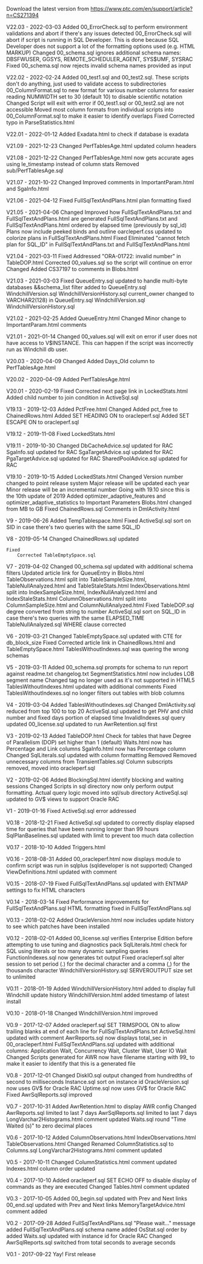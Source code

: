 Download the latest version from https://www.ptc.com/en/support/article?n=CS271394

V22.03 - 2022-03-03
    Added
        00_ErrorCheck.sql to perform environment validations and abort if there's any issues detected
        00_ErrorCheck.sql will abort if script is running in SQL Developer. This is done because SQL Developer does not support a lot of the formatting options used (e.g. HTML MARKUP)
    Changed
        00_schema.sql ignores additional schema names: DBSFWUSER, GGSYS, REMOTE_SCHEDULER_AGENT, SYS$UMF, SYSRAC
    Fixed
        00_schema.sql now rejects invalid schema names provided as input

V22.02 - 2022-02-24
    Added
        00_test1.sql and 00_test2.sql. These scripts don't do anything, just used to validate access to subdirectories
        00_ColumnFormat.sql to new format for various number columns for easier reading
        NUMWIDTH set to 30 (default 10) to disable scientific notation
    Changed
        Script will exit with error if 00_test1.sql or 00_test2.sql are not accessible
        Moved most column formats from individual scripts into 00_ColumnFormat.sql to make it easier to identify overlaps
    Fixed
        Corrected typo in ParseStatistics.html

V22.01 - 2022-01-12
    Added
        Exadata.html to check if database is exadata

V21.09 - 2021-12-23
    Changed
        PerfTablesAge.html updated column headers

V21.08 - 2021-12-22
    Changed
        PerfTablesAge.html now gets accurate ages using le_timestamp instead of column stats
    Removed
        sub/PerfTablesAge.sql

V21.07 - 2021-10-22
    Changed
        Improved comments in ImportantParam.html and SgaInfo.html

V21.06 - 2021-04-12
    Fixed
        FullSqlTextAndPlans.html plan formatting fixed

V21.05 - 2021-04-06
    Changed
        Improved how FullSqlTextAndPlans.txt and FullSqlTextAndPlans.html are generated
        FullSqlTextAndPlans.txt and FullSqlTextAndPlans.html ordered by elapsed time (previously by sql_id)
        Plans now include peeked binds and outline
        oarcleperf.css updated to colorize plans in FullSqlTextAndPlans.html
    Fixed
        Eliminated "cannot fetch plan for SQL_ID" in FullSqlTextAndPlans.txt and FullSqlTextAndPlans.html

V21.04 - 2021-03-11
    Fixed
        Addressed "ORA-01722: invalid number" in TableDOP.html
        Corrected 00_values.sql so the script will continue on error
    Changed
        Added CS37197 to comments in Blobs.html

V21.03 - 2021-03-03
    Fixed
        QueueEntry.sql updated to handle multi-byte databases
        &&schema_list filter added to QueueEntry.sql WindchillVersion.sql WindchillVersionHistory.sql
        current_owner changed to VARCHAR2(128) in QueueEntry.sql WindchillVersion.sql WindchillVersionHistory.sql

V21.02 - 2021-02-25
    Added
        QueueEntry.html
    Changed
        Minor change to ImportantParam.html comments

V21.01 - 2021-01-14
    Changed
        00_values.sql will exit on error if user does not have access to V$INSTANCE. This can happen if the script was incorrectly run as Windchill db user.

V20.03 - 2020-04-09
    Changed
        Added Days_Old column to PerfTablesAge.html

V20.02 - 2020-04-09
    Added
        PerfTablesAge.html

V20.01 - 2020-02-19
    Fixed
        Corrected next page link in LockedStats.html
        Added child number to join condition in ActiveSql.sql

V19.13 - 2019-12-03
    Added
        PctFree.html
    Changed
        Added pct_free to ChainedRows.html
        Added SET HEADING ON to oracleperf.sql
        Added SET ESCAPE ON to oracleperf.sql

V19.12 - 2019-11-08
    Fixed
        LockedStats.html

V19.11 - 2019-10-30
    Changed
        DbCacheAdvice.sql updated for RAC
        SgaInfo.sql updated for RAC
        SgaTargetAdvice.sql updated for RAC
        PgaTargetAdvice.sql updated for RAC
        SharedPoolAdvice.sql updated for RAC

V19.10 - 2019-10-15
    Added
        LockedStats.html
    Changed
        Version number changed to point release system
            Major release will be updated each year
            Minor release will be an incremental number
            Going with 19.10 since this is the 10th update of 2019
        Added optimizer_adaptive_features and optimizer_adaptive_statistics to Important Parameters
        Blobs.html changed from MB to GB
    Fixed
        ChainedRows.sql
        Comments in DmlActivity.html

V9 - 2019-06-26
    Added
        TempTablespace.html
    Fixed
        ActiveSql.sql sort on SID in case there's two queries with the same SQL_ID

V8 - 2019-05-14
    Changed
        ChainedRows.sql updated

    Fixed
        Corrected TableEmptySpace.sql

V7 - 2019-04-02
    Changed
        00_schema.sql updated with additional schema filters
        Updated article link for QueueEntry in Blobs.html
        TableObservations.html split into TableSampleSize.html, TableNullAnalyzed.html and TableStaleStats.html
        IndexObservations.html split into IndexSampleSize.html, IndexNullAnalyzed.html and IndexStaleStats.html
        ColumnObservations.html split into ColumnSampleSize.html and ColumnNullAnalyzed.html
    Fixed
        TableDOP.sql degree converted from string to number
        ActiveSql.sql sort on SQL_ID in case there's two queries with the same ELAPSED_TIME
        TableNullAnalyzed.sql WHERE clause corrected

V6 - 2019-03-21
    Changed
        TableEmptySpace.sql updated with CTE for db_block_size
    Fixed
        Corrected article link in ChainedRows.html and TableEmptySpace.html
        TablesWithoutIndexes.sql was quering the wrong schemas

V5 - 2019-03-11
    Added
        00_schema.sql prompts for schema to run report against
        readme.txt
        changelog.txt
        SegmentStatistics.html now includes LOB segment name
    Changed
        <font> tag no longer used as it's not supported in HTML5
        TablesWithoutIndexes.html updated with additional comments
    Fixed
        TablesWithoutIndexes.sql no longer filters out tables with blob columns

V4 - 2019-03-04
    Added
        TablesWithoutIndexes.sql
    Changed
        DmlActivity.sql reduced from top 100 to top 20
        ActiveSql.sql updated to get PHV and child number and fixed days portion of elapsed time
        InvalidIndexes.sql query updated
        00_license.sql updated to run AwrRetention.sql first

V3 - 2019-02-13
    Added
        TableDOP.html Check for tables that have Degree of Parallelism (DOP) set higher than 1 (default)
        Waits.html now has Percentage and Link columns
        SgaInfo.html now has Percentage column
    Changed
        SqlLiterals.sql updated with column formatting
    Removed
        Removed unnecessary columns from TransientTables.sql
        Column subscripts removed, moved into oracleperf.sql

V2 - 2019-02-06
    Added
        BlockingSql.html identify blocking and waiting sessions
    Changed
        Scripts in sql directory now only perform output formatting. Actual query logic moved into sql/sub directory
        ActiveSql.sql updated to GV$ views to support Oracle RAC

V1 - 2019-01-16
    Fixed
        ActiveSql.sql error addressed

V0.18 - 2018-12-21
    Fixed
        ActiveSql.sql updated to correctly display elapsed time for queries that have been running longer than 99 hours
        SqlPlanBaselines.sql updated with limit to prevent too much data collection

V0.17 - 2018-10-10
    Added
        Triggers.html

V0.16 - 2018-08-31
    Added
        00_oracleperf.html now displays module to confirm script was run in sqlplus (sqldeveloper is not supported)
    Changed
        ViewDefinitions.html updated with comment

V0.15 - 2018-07-19
    Fixed
        FullSqlTextAndPlans.sql updated with ENTMAP settings to fix HTML characters

V0.14 - 2018-03-14
    Fixed
        Performance improvements for FullSqlTextAndPlans.sql
        HTML formatting fixed in FullSqlTextAndPlans.sql

V0.13 - 2018-02-02
    Added
        OracleVersion.html now includes update history to see which patches have been installed

V0.12 - 2018-02-01
    Added
        00_license.sql verifies Enterprise Edition before attempting to use tuning and diagnostics pack
        SqlLiterals.html check for SQL using literals or too many dynamic sampling queries
        FunctionIndexes.sql now generates txt output
    Fixed
        oracleperf.sql alter session to set period (.) for the decimal character and a comma (,) for the thousands character
        WindchillVersionHistory.sql SERVEROUTPUT size set to unlimited

V0.11 - 2018-01-19
    Added
        WindchillVersionHistory.html added to display full Windchill update history
        WindchillVersion.html added timestamp of latest install

V0.10 - 2018-01-18
    Changed
        WindchillVersion.html improved

V0.9 - 2017-12-07
    Added
        oracleperf.sql SET TRIMSPOOL ON to allow trailing blanks at end of each line for FullSqlTextAndPlans.txt
        ActiveSql.html updated with comment
        AwrReports.sql now displays total_sec in 00_oracleperf.html 
        FullSqlTextAndPlans.sql updated with additional columns: Application Wait, Concurrency Wait, Cluster Wait, User IO Wait
    Changed
        Scripts generated for AWR now have filename starting with 99_ to make it easier to identify that this is a generated file

V0.8 - 2017-12-01
    Changed
        DiskIO.sql output changed from hundredths of second to milliseconds
        Instance.sql sort on instance id
        OracleVersion.sql now uses GV$ for Oracle RAC
        Uptime.sql now uses GV$ for Oracle RAC
    Fixed
        AwrSqlReports.sql improved

V0.7 - 2017-10-31
    Added
        AwrRetention.html to display AWR config
    Changed
        AwrReports.sql limited to last 7 days
        AwrSqlReports.sql limited to last 7 days
        LongVarchar2Histograms.html comment updated
        Waits.sql round "Time Waited (s)" to zero decimal places

V0.6 - 2017-10-12
    Added
        ColumnObservations.html
        IndexObservations.html
        TableObservations.html
    Changed
        Renamed ColumnStatistics.sql to Columns.sql
        LongVarchar2Histograms.html comment updated

V0.5 - 2017-10-11
    Changed
        ColumnStatistics.html comment updated
        Indexes.html column order updated

V0.4 - 2017-10-10
    Added
        oracleperf.sql SET ECHO OFF to disable display of commands as they are executed
    Changed
        Tables.html comment updated

V0.3 - 2017-10-05
    Added
        00_begin.sql updated with Prev and Next links
        00_end.sql updated with Prev and Next links
        MemoryTargetAdvice.html comment added

V0.2 - 2017-09-28
    Added
        FullSqlTextAndPlans.sql "Please wait..." message added
        FullSqlTextAndPlans.sql schema name added
        OsStat.sql order by added
        Waits.sql updated with instance id for Oracle RAC
    Changed
        AwrSqlReports.sql switched from total seconds to average seconds

V0.1 - 2017-09-22
    Yay! First release